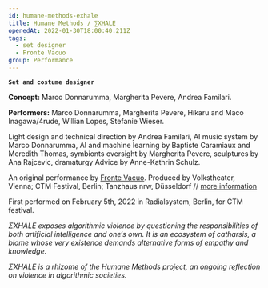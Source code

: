 ```yaml
---
id: humane-methods-exhale
title: Humane Methods / ∑XHALE
openedAt: 2022-01-30T18:00:40.211Z
tags:
  - set designer
  - Fronte Vacuo
group: Performance
---
```

**`Set and costume designer`**

**Concept:** Marco Donnarumma, Margherita Pevere, Andrea Familari.

**Performers:** Marco Donnarumma, Margherita Pevere, Hikaru and Maco Inagawa/4rude, Willian Lopes, Stefanie Wieser.

Light design and technical direction by Andrea Familari, AI music system by Marco Donnarumma, AI and machine learning by Baptiste Caramiaux and Meredith Thomas, symbionts oversight by Margherita Pevere, sculptures by Ana Rajcevic, dramaturgy Advice by Anne-Kathrin Schulz.

An original performance by [Fronte Vacuo](http://frontevacuo.com). Produced by Volkstheater, Vienna; CTM Festival, Berlin; Tanzhaus nrw, Düsseldorf // [more information](https://www.volkstheater.at/stueck/humane-methods-∑xhale/)

First performed on February 5th, 2022 in Radialsystem, Berlin, for CTM festival.

_ΣXHALE exposes algorithmic violence by questioning the responsibilities of both artificial intelligence and one‘s own. It is an ecosystem of catharsis, a biome whose very existence demands alternative forms of empathy and knowledge._

_ΣXHALE is a rhizome of the Humane Methods project, an ongoing reflection on violence in algorithmic societies._
